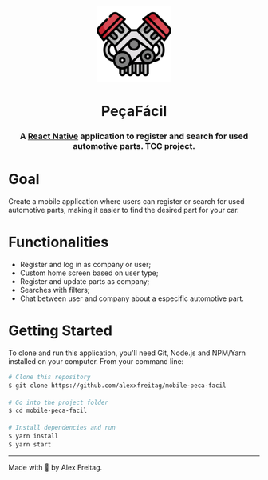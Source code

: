 <div align="center">
  <img alt="PeçaFácil" width="150px" src=".github/assets/logo.png"  />
  <h1> PeçaFácil </h1>
</div>

<h3 align="center">
  A <a href="https://reactnative.dev/">React Native</a> application to register and search for used automotive parts. TCC project.
</h3>

# Goal
Create a mobile application where users can register or search for used automotive parts, making it easier to find the desired part for your car.

# Functionalities
- Register and log in as company or user;
- Custom home screen based on user type;
- Register and update parts as company;
- Searches with filters;
- Chat between user and company about a especific automotive part.

# Getting Started
To clone and run this application, you'll need Git, Node.js and NPM/Yarn installed on your computer. From your command line:
```bash
# Clone this repository
$ git clone https://github.com/alexxfreitag/mobile-peca-facil

# Go into the project folder
$ cd mobile-peca-facil

# Install dependencies and run
$ yarn install
$ yarn start
```

---
Made with 💜 by Alex Freitag.

